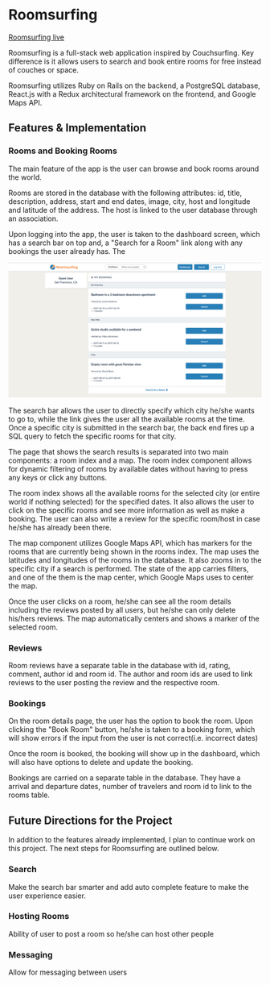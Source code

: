 # Roomsurfing

[Roomsurfing live][heroku]

[heroku]: https://www.roomsurfing.herokuapp.com

Roomsurfing is a full-stack web application inspired by Couchsurfing. Key
difference is it allows users to search and book entire rooms for free instead
of couches or space.

Roomsurfing utilizes Ruby on Rails on the backend, a PostgreSQL database, React.js with a Redux architectural framework on the frontend, and  Google Maps API.

## Features & Implementation

### Rooms and Booking Rooms

The main feature of the app is the user can browse and book rooms around the world.

Rooms are stored in the database with the following attributes: id, title,
description, address, start and end dates, image, city, host and longitude and
latitude of the address. The host is linked to the user database through an
association.

Upon logging into the app, the user is taken to the dashboard screen, which has a
search bar on top and, a "Search for a Room" link along with any bookings the user already has. The

![alt-tag](./app/assets/images/dashboard.png)

The search bar allows the user to directly specify which city he/she wants to go to, while the link gives the user all the available rooms at the time. Once a specific city is submitted in the search bar, the back end fires up a SQL query to fetch the specific rooms for that city.



The page that shows the search results is separated into two main components: a room index and a map. The room index component allows for dynamic filtering of rooms by
available dates without having to press any keys or click any buttons.

The room index shows all the available rooms for the selected city (or entire world if nothing selected) for the specified dates. It also allows the user to click on the specific rooms and see more information as well as make a booking. The user can also write a review for the specific room/host in case he/she has already been there.

The map component utilizes Google Maps API, which has markers for the rooms that are currently being shown in the rooms index. The map uses the latitudes and longitudes of the rooms in the database. It also zooms in to the specific city if a search is performed. The state of the app carries filters, and one of the them is the map center, which Google Maps uses to center the map.

Once the user clicks on a room, he/she can see all the room details including the reviews posted by all users, but he/she can only delete his/hers reviews. The map automatically centers and shows a marker of the selected room.

### Reviews

Room reviews have a separate table in the database with id, rating, comment, author id and room id. The author and room ids are used to link reviews to the user posting the review and the respective room.

### Bookings
On the room details page, the user has the option to book the room. Upon clicking the "Book Room" button, he/she is taken to a booking form, which will show errors if the input from the user is not correct(i.e. incorrect dates)

Once the room is booked, the booking will show up in the dashboard, which will also have options to delete and update the booking.

Bookings are carried on a separate table in the database. They have a arrival and departure dates, number of travelers and room id to link to the rooms table.

## Future Directions for the Project

In addition to the features already implemented, I plan to continue work on this project.  The next steps for Roomsurfing are outlined below.

### Search

Make the search bar smarter and add auto complete feature to make the user experience easier.

### Hosting Rooms

Ability of user to post a room so he/she can host other people

### Messaging

Allow for messaging between users
